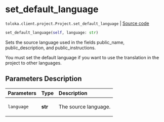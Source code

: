 # set_default_language
`toloka.client.project.Project.set_default_language` | [Source code](https://github.com/Toloka/toloka-kit/blob/v0.1.25/src/client/project/__init__.py#L196)

```python
set_default_language(self, language: str)
```

Sets the source language used in the fields public_name, public_description, and public_instructions.


You must set the default language if you want to use the translation in the project to other languages.

## Parameters Description

| Parameters | Type | Description |
| :----------| :----| :-----------|
`language`|**str**|<p>The source language.</p>

